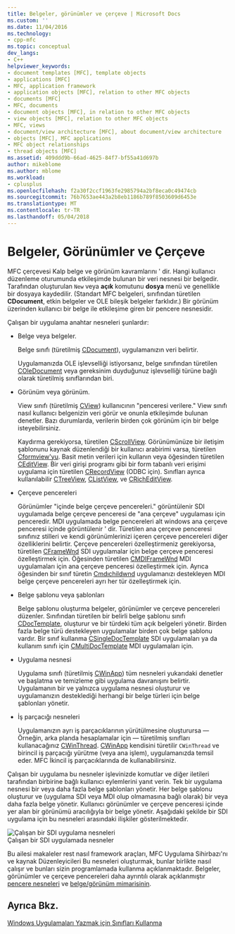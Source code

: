 ```yaml
---
title: Belgeler, görünümler ve çerçeve | Microsoft Docs
ms.custom: ''
ms.date: 11/04/2016
ms.technology:
- cpp-mfc
ms.topic: conceptual
dev_langs:
- C++
helpviewer_keywords:
- document templates [MFC], template objects
- applications [MFC]
- MFC, application framework
- application objects [MFC], relation to other MFC objects
- documents [MFC]
- MFC, documents
- document objects [MFC], in relation to other MFC objects
- view objects [MFC], relation to other MFC objects
- MFC, views
- document/view architecture [MFC], about document/view architecture
- objects [MFC], MFC applications
- MFC object relationships
- thread objects [MFC]
ms.assetid: 409ddd9b-66ad-4625-84f7-bf55a41d697b
author: mikeblome
ms.author: mblome
ms.workload:
- cplusplus
ms.openlocfilehash: f2a30f2ccf1963fe2985794a2bf8eca0c49474cb
ms.sourcegitcommit: 76b7653ae443a2b8eb1186b789f8503609d6453e
ms.translationtype: MT
ms.contentlocale: tr-TR
ms.lasthandoff: 05/04/2018
---
```

# <a name="documents-views-and-the-framework"></a>Belgeler, Görünümler ve Çerçeve
MFC çerçevesi Kalp belge ve görünüm kavramlarını ' dir. Hangi kullanıcı düzenleme oturumunda etkileşimde bulunan bir veri nesnesi bir belgedir. Tarafından oluşturulan `New` veya **açık** komutunu **dosya** menü ve genellikle bir dosyaya kaydedilir. (Standart MFC belgeleri, sınıfından türetilen **CDocument**, etkin belgeler ve OLE bileşik belgeler farklıdır.) Bir görünüm üzerinden kullanıcı bir belge ile etkileşime giren bir pencere nesnesidir.  
  
 Çalışan bir uygulama anahtar nesneleri şunlardır:  
  
-   Belge veya belgeler.  
  
     Belge sınıfı (türetilmiş [CDocument](../mfc/reference/cdocument-class.md)), uygulamanızın veri belirtir.  
  
     Uygulamanızda OLE işlevselliği istiyorsanız, belge sınıfından türetilen [COleDocument](../mfc/reference/coledocument-class.md) veya gereksinim duyduğunuz işlevselliği türüne bağlı olarak türetilmiş sınıflarından biri.  
  
-   Görünüm veya görünüm.  
  
     View sınıfı (türetilmiş [CView](../mfc/reference/cview-class.md)) kullanıcının "penceresi verilere." View sınıfı nasıl kullanıcı belgenizin veri görür ve onunla etkileşimde bulunan denetler. Bazı durumlarda, verilerin birden çok görünüm için bir belge isteyebilirsiniz.  
  
     Kaydırma gerekiyorsa, türetilen [CScrollView](../mfc/reference/cscrollview-class.md). Görünümünüze bir iletişim şablonunu kaynak düzenlendiği bir kullanıcı arabirimi varsa, türetilen [Cformview'yu](../mfc/reference/cformview-class.md). Basit metin verileri için kullanın veya öğesinden türetilen [CEditView](../mfc/reference/ceditview-class.md). Bir veri girişi programı gibi bir form tabanlı veri erişimi uygulama için türetilen [CRecordView](../mfc/reference/crecordview-class.md) (ODBC için). Sınıfları ayrıca kullanılabilir [CTreeView](../mfc/reference/ctreeview-class.md), [CListView](../mfc/reference/clistview-class.md), ve [CRichEditView](../mfc/reference/cricheditview-class.md).  
  
-   Çerçeve pencereleri  
  
     Görünümler "içinde belge çerçeve pencereleri." görüntülenir SDI uygulamada belge çerçeve penceresi de "ana çerçeve" uygulaması için penceredir. MDI uygulamada belge pencereleri alt windows ana çerçeve penceresi içinde görüntülenir ' dir. Türetilen ana çerçeve penceresi sınıfınız stilleri ve kendi görünümlerinizi içeren çerçeve pencereleri diğer özelliklerini belirtir. Çerçeve pencereleri özelleştirmeniz gerekiyorsa, türetilen [CFrameWnd](../mfc/reference/cframewnd-class.md) SDI uygulamalar için belge çerçeve penceresi özelleştirmek için. Öğesinden türetilen [CMDIFrameWnd](../mfc/reference/cmdiframewnd-class.md) MDI uygulamaları için ana çerçeve penceresi özelleştirmek için. Ayrıca öğesinden bir sınıf türetin [Cmdıchildwnd](../mfc/reference/cmdichildwnd-class.md) uygulamanızı destekleyen MDI belge çerçeve pencereleri ayrı her tür özelleştirmek için.  
  
-   Belge şablonu veya şablonları  
  
     Belge şablonu oluşturma belgeler, görünümler ve çerçeve pencereleri düzenler. Sınıfından türetilen bir belirli belge şablonu sınıfı [CDocTemplate](../mfc/reference/cdoctemplate-class.md), oluşturur ve bir türdeki tüm açık belgeleri yönetir. Birden fazla belge türü destekleyen uygulamalar birden çok belge şablonu vardır. Bir sınıf kullanma [CSingleDocTemplate](../mfc/reference/csingledoctemplate-class.md) SDI uygulamaları ya da kullanım sınıfı için [CMultiDocTemplate](../mfc/reference/cmultidoctemplate-class.md) MDI uygulamaları için.  
  
-   Uygulama nesnesi  
  
     Uygulama sınıfı (türetilmiş [CWinApp](../mfc/reference/cwinapp-class.md)) tüm nesneleri yukarıdaki denetler ve başlatma ve temizleme gibi uygulama davranışını belirtir. Uygulamanın bir ve yalnızca uygulama nesnesi oluşturur ve uygulamanızın desteklediği herhangi bir belge türleri için belge şablonları yönetir.  
  
-   İş parçacığı nesneleri  
  
     Uygulamanızın ayrı iş parçacıklarının yürütülmesine oluşturursa — Örneğin, arka planda hesaplamalar için — türetilmiş sınıfları kullanacağınız [CWinThread](../mfc/reference/cwinthread-class.md). [CWinApp](../mfc/reference/cwinapp-class.md) kendisini türetilir `CWinThread` ve birincil iş parçacığı yürütme (veya ana işlem), uygulamanızda temsil eder. MFC İkincil iş parçacıklarında de kullanabilirsiniz.  
  
 Çalışan bir uygulama bu nesneler işlevinizde komutlar ve diğer iletileri tarafından birbirine bağlı kullanıcı eylemlerini yanıt verin. Tek bir uygulama nesnesi bir veya daha fazla belge şablonları yönetir. Her belge şablonu oluşturur ve (uygulama SDI veya MDI olup olmamasına bağlı olarak) bir veya daha fazla belge yönetir. Kullanıcı görünümler ve çerçeve penceresi içinde yer alan bir görünümü aracılığıyla bir belge yönetir. Aşağıdaki şekilde bir SDI uygulama için bu nesneleri arasındaki ilişkiler gösterilmektedir.  
  
 ![Çalışan bir SDI uygulama nesneleri](../mfc/media/vc386v1.gif "vc386v1")  
Çalışan bir SDI uygulamada nesneler  
  
 Bu ailesi makaleler rest nasıl framework araçları, MFC Uygulama Sihirbazı'nı ve kaynak Düzenleyicileri Bu nesneleri oluşturmak, bunlar birlikte nasıl çalışır ve bunları sizin programlamada kullanma açıklanmaktadır. Belgeler, görünümler ve çerçeve pencereleri daha ayrıntılı olarak açıklanmıştır [pencere nesneleri](../mfc/window-objects.md) ve [belge/görünüm mimarisinin](../mfc/document-view-architecture.md).  
  
## <a name="see-also"></a>Ayrıca Bkz.  
 [Windows Uygulamaları Yazmak için Sınıfları Kullanma](../mfc/using-the-classes-to-write-applications-for-windows.md)
